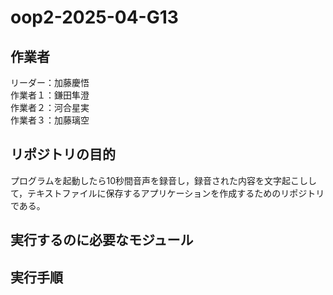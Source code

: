 # oop2-2025-04-G13

## 作業者
リーダー：加藤慶悟 <br>
作業者１：鎌田隼澄 <br>
作業者２：河合星実 <br>
作業者３：加藤璃空 <br>

## リポジトリの目的
プログラムを起動したら10秒間音声を録音し，録音された内容を文字起こしして，テキストファイルに保存するアプリケーションを作成するためのリポジトリである。

## 実行するのに必要なモジュール

## 実行手順
